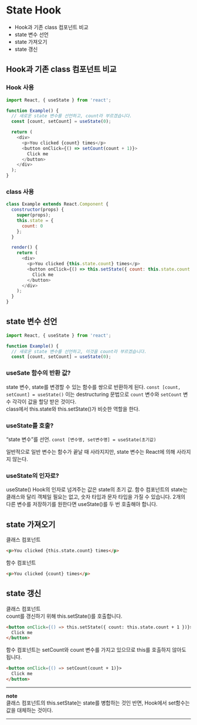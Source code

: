 # State Hook

- Hook과 기존 class 컴포넌트 비교
- state 변수 선언
- state 가져오기
- state 갱신

## Hook과 기존 class 컴포넌트 비교

### Hook 사용

```js
import React, { useState } from 'react';

function Example() {
  // 새로운 state 변수를 선언하고, count라 부르겠습니다.
  const [count, setCount] = useState(0);

  return (
    <div>
      <p>You clicked {count} times</p>
      <button onClick={() => setCount(count + 1)}>
        Click me
      </button>
    </div>
  );
}
```

### class 사용

```js
class Example extends React.Component {
  constructor(props) {
    super(props);
    this.state = {
      count: 0
    };
  }

  render() {
    return (
      <div>
        <p>You clicked {this.state.count} times</p>
        <button onClick={() => this.setState({ count: this.state.count + 1 })}>
          Click me
        </button>
      </div>
    );
  }
}
```

## state 변수 선언

```js
import React, { useState } from 'react';

function Example() {
  // 새로운 state 변수를 선언하고, 이것을 count라 부르겠습니다.
  const [count, setCount] = useState(0);
```

### useSate 함수의 반환 값?

state 변수, state를 변경할 수 있는 함수를 쌍으로 반환하게 된다. 
`const [count, setCount] = useState()` 이는 destructuring 문법으로 `count` 변수와 `setCount` 변수 각각이 값을 할당 받은 것이다.  
class에서 this.state와 this.setState()가 비슷한 역할을 한다. 

### useState를 호출? 

“state 변수”를 선언. 
`const [변수명, set변수명] = useState(초기값)`

일반적으로 일반 변수는 함수가 끝날 때 사라지지만, state 변수는 React에 의해 사라지지 않는다.

### useState의 인자로?  

useState() Hook의 인자로 넘겨주는 값은 state의 초기 값. 함수 컴포넌트의 state는 클래스와 달리 객체일 필요는 없고, 숫자 타입과 문자 타입을 가질 수 있습니다. 2개의 다른 변수를 저장하기를 원한다면 useState()를 두 번 호출해야 합니다.


## state 가져오기

클래스 컴포넌트
```html
<p>You clicked {this.state.count} times</p>
```
함수 컴포넌트
```html
<p>You clicked {count} times</p>
```

## state 갱신

클래스 컴포넌트  
count를 갱신하기 위해 this.setState()를 호출합니다.

```html
<button onClick={() => this.setState({ count: this.state.count + 1 })}>
  Click me
</button>
```

함수 컴포넌트는 setCount와 count 변수를 가지고 있으므로 this를 호출하지 않아도 됩니다.

```html
<button onClick={() => setCount(count + 1)}>
  Click me
</button>
```

---
**note**  
클래스 컴포넌트의 this.setState는 state를 병합하는 것인 반면, Hook에서 set함수는 값을 대체하는 것이다. 

---